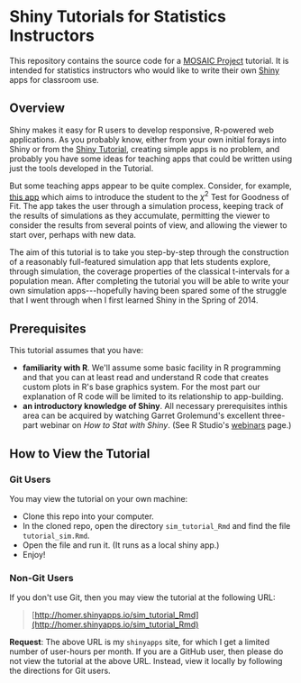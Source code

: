 # Shiny Tutorials for Statistics Instructors

This repository contains the source code for a [MOSAIC Project](http://mosaic-web.org/) tutorial.  It is intended for statistics instructors who would like to write their own [Shiny](http://shiny.rstudio.com/) apps for classroom use.

## Overview

Shiny makes it easy for R users to develop responsive, R-powered web applications.  As you probably know, either from your own initial forays into Shiny or from the <a href = "http://shiny.rstudio.com/tutorial/" target = "_blank">Shiny Tutorial</a>, creating simple apps is no problem, and probably you have some ideas for teaching apps that could be written using just the tools developed in the Tutorial.

But some teaching apps appear to be quite complex.  Consider, for example, <a href = "http://homer.shinyapps.io/SlowGoodness" target = "_blank">this app</a> which aims to introduce the student to the $\chi^2$ Test for Goodness of Fit.  The app takes the user through a simulation process, keeping track of the results of simulations as they accumulate, permitting the viewer to consider the results from several points of view, and allowing the viewer to start over, perhaps with new data.

The aim of this tutorial is to take you step-by-step through the construction of a reasonably full-featured simulation app that lets students explore, through simulation, the coverage properties of the classical t-intervals for a population mean.  After completing the tutorial you will be able to write your own simulation apps---hopefully having been spared some of the struggle that I went through when I first learned Shiny in the Spring of 2014.

## Prerequisites

This tutorial assumes that you have:

* **familiarity with R**.  We'll assume some basic facility in R programming and that you can at least read and understand R code that creates custom plots in R's base graphics system.  For the most part our explanation of R code will be limited to its relationship to app-building.
* **an introductory knowledge of Shiny**.  All necessary prerequisites inthis area can be acquired by watching Garret Grolemund's excellent three-part webinar on *How to Stat with Shiny*.  (See R Studio's <a href = "http://www.rstudio.com/resources/webinars/" target = "_blank">webinars</a> page.)

## How to View the Tutorial

### Git Users

You may view the tutorial on your own machine:

* Clone this repo into your computer.
* In the cloned repo, open the directory `sim_tutorial_Rmd` and find the file `tutorial_sim.Rmd`.
* Open the file and run it.  (It runs as a local shiny app.)
* Enjoy!

### Non-Git Users

If you don't use Git, then you may view the tutorial at the following URL:

>[http://homer.shinyapps.io/sim_tutorial_Rmd](http://homer.shinyapps.io/sim_tutorial_Rmd)

**Request**:  The above URL is my `shinyapps` site, for which I get a limited number of user-hours per month.  If you are a GitHub user, then please do not view the tutorial at the above URL.   Instead, view it locally by following the directions for Git users.